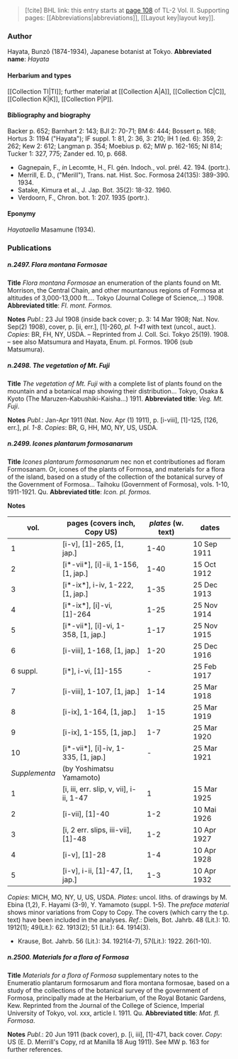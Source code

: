 > [!cite] BHL link: this entry starts at [page 108](https://www.biodiversitylibrary.org/page/33068350) of TL-2 Vol. II.
> Supporting pages: [[Abbreviations|abbreviations]], [[Layout key|layout key]].

### Author

Hayata, Bunzô (1874-1934), Japanese botanist at Tokyo. 
**Abbreviated name**: *Hayata*

#### Herbarium and types

[[Collection TI|TI]]; further material at [[Collection A|A]], [[Collection C|C]], [[Collection K|K]], [[Collection P|P]].

#### Bibliography and biography

Backer p. 652; Barnhart 2: 143; BJI 2: 70-71; BM 6: 444; Bossert p. 168; Hortus 3: 1194 ("Hayata"); IF suppl. 1: 81, 2: 36, 3: 210; IH 1 (ed. 6): 359, 2: 262; Kew 2: 612; Langman p. 354; Moebius p. 62; MW p. 162-165; NI 814; Tucker 1: 327, 775; Zander ed. 10, p. 668.
- Gagnepain, F., *in* Lecomte, H., Fl. gén. Indoch., vol. prél. 42. 194. (portr.).
- Merrill, E. D., ("Merill"), Trans. nat. Hist. Soc. Formosa 24(135): 389-390. 1934.
- Satake, Kimura et al., J. Jap. Bot. 35(2): 18-32. 1960.
- Verdoorn, F., Chron. bot. 1: 207. 1935 (portr.).

#### Eponymy

*Hayataella* Masamune (1934).

### Publications

##### n.2497. Flora montana Formosae

**Title**
*Flora montana Formosae* an enumeration of the plants found on Mt. Morrison, the Central Chain, and other mountanous regions of Formosa at altitudes of 3,000-13,000 ft.... Tokyo (Journal College of Science,...) 1908.
**Abbreviated title**: *Fl. mont. Formos.*

**Notes**
*Publ*.: 23 Jul 1908 (inside back cover; p. 3: 14 Mar 1908; Nat. Nov. Sep(2) 1908), cover, p. \[ii, err.\], \[1\]-260, *pl. 1-41* with text (uncol., auct.). *Copies*: BR, FH, NY, USDA. – Reprinted from J. Coll. Sci. Tokyo 25(19). 1908. – see also Matsumura and Hayata, Enum. pl. Formos. 1906 (sub Matsumura).

##### n.2498. The vegetation of Mt. Fuji

**Title**
*The vegetation of Mt. Fuji* with a complete list of plants found on the mountain and a botanical map showing their distribution... Tokyo, Osaka & Kyoto (The Maruzen-Kabushiki-Kaisha...) 1911.
**Abbreviated title**: *Veg. Mt. Fuji*.

**Notes**
*Publ*.: Jan-Apr 1911 (Nat. Nov. Apr (1) 1911), p. \[i-viii\], \[1\]-125, \[126, err.\], *pl. 1-8*. *Copies*: BR, G, HH, MO, NY, US, USDA.

##### n.2499. Icones plantarum formosanarum

**Title**
*Icones plantarum formosanarum* nec non et contributiones ad floram Formosanam. Or, icones of the plants of Formosa, and materials for a flora of the island, based on a study of the collection of the botanical survey of the Government of Formosa... Taihoku (Government of Formosa), vols. 1-10, 1911-1921. Qu.
**Abbreviated title**: *Icon. pl. formos.*

**Notes**

|vol.	|pages (covers inch, Copy US)	|*plates* (w. text)	|dates|
|---	|---	|---	|---	|
|1	|\[i-v\], \[1\]-265, \[1, jap.\]	|1-40	|10 Sep 1911|
|2	|\[i\*-vii\*\], \[i\]-ii, 1-156, \[1, jap.\]	|1-40	|15 Oct 1912|
|3	|\[i\*-ix\*\], i-iv, 1-222, \[1, jap.\]	|1-35	|25 Dec 1913|
|4	|\[i\*-ix\*\], \[i\]-vi, \[1\]-264	|1-25	|25 Nov 1914|
|5	|\[i\*-vii\*\], \[i\]-vi, 1-358, \[1, jap.\]	|1-17	|25 Nov 1915|
|6	|\[i-viii\], 1-168, \[1, jap.\]	|1-20	|25 Dec 1916|
|6 suppl.	|\[i\*\], i-vi, \[1\]-155	|-	|25 Feb 1917|
|7	|\[i-viii\], 1-107, \[1, jap.\]	|1-14	|25 Mar 1918|
|8	|\[i-ix\], 1-164, \[1, jap.\]	|1-15	|25 Mar 1919|
|9	|\[i-ix\], 1-155, \[1, jap.\]	|1-7	|25 Mar 1920|
|10	|\[i\*-vii\*\], \[i\]-iv, 1-335, \[1, jap.\]	|-	|25 Mar 1921|
|*Supplementa*	|(by Yoshimatsu Yamamoto)|
|1	|\[i, iii, err. slip, v, vii\], i-ii, 1-47	|1	|15 Mar 1925|
|2	|\[i-vii\], \[1\]-40	|1-2	|10 Mai 1926|
|3	|\[i, 2 err. slips, iii-vii\], \[1\]-48	|1-2	|10 Apr 1927|
|4	|\[i-v\], \[1\]-28	|1-4	|10 Apr 1928|
|5	|\[i-v\], i-ii, \[1\]-47, \[1, jap.\]	|1-3	|10 Apr 1932|

*Copies*: MICH, MO, NY, U, US, USDA.
*Plates*: uncol. liths. of drawings by M. Ebina (1,2), F. Hayami (3-9), Y. Yamamoto (suppl. 1-5). The *preface material* shows minor variations from Copy to Copy. The covers (which carry the t.p. text) have been included in the analyses.
*Ref*.: Diels, Bot. Jahrb. 48 (Lit.): 10. 1912(1); 49(Lit.): 62. 1913(2); 51 (Lit.): 64. 1914(3).
- Krause, Bot. Jahrb. 56 (Lit.): 34. 1921(4-7), 57(Lit.): 1922. 26(1-10).

##### n.2500. Materials for a flora of Formosa

**Title**
*Materials for a flora of Formosa* supplementary notes to the Enumeratio plantarum formosarum and flora montana formosae, based on a study of the collections of the botanical survey of the government of Formosa, principally made at the Herbarium, of the Royal Botanic Gardens, Kew. Reprinted from the Journal of the College of Science, Imperial University of Tokyo, vol. xxx, article I. 1911. Qu.
**Abbreviated title**: *Mat. fl. Formosa*.

**Notes**
*Publ*.: 20 Jun 1911 (back cover), p. \[i, iii\], \[1\]-471, back cover. *Copy*: US (E. D. Merrill's Copy, rd at Manilla 18 Aug 1911). See MW p. 163 for further references.

